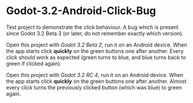# Godot-3.2-Android-Click-Bug

Test project to demonstrate the click behaviour. A bug which is present since Godot 3.2 Beta 3 (or later, do not remember exactly which version).

Open this project with *Godot 3.2 Beta 2*, run it on an Android device. When the app starts click **quickly** on the green buttons one after another. Every click should work as expected (green turns to blue, and blue turns back to green if clicked again).

Open this project with *Godot 3.2 RC 4*, run it on an Android device. When the app starts click **quickly** on the green buttons one after another. Almost every click turns the previously clicked button (which was blue) to green again.
